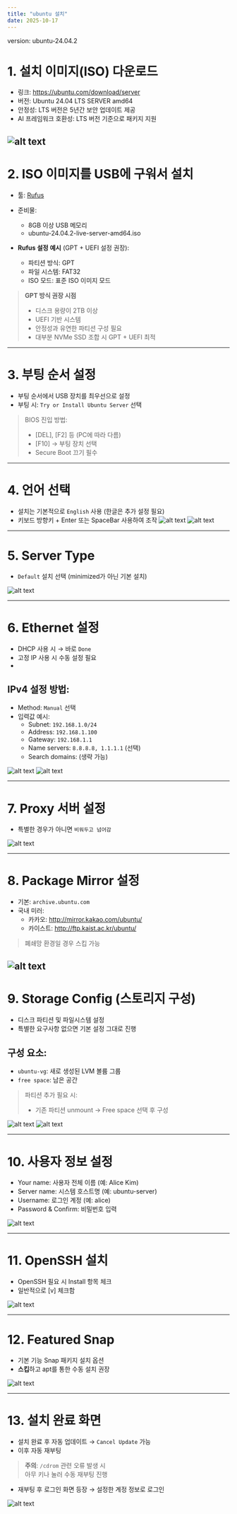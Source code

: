 ```yaml
---
title: "ubuntu 설치"
date: 2025-10-17
---
```

<p>version: ubuntu-24.04.2<p>

# 1. 설치 이미지(ISO) 다운로드

- 링크: https://ubuntu.com/download/server  
- 버전: Ubuntu 24.04 LTS SERVER amd64  
- 안정성: LTS 버전은 5년간 보안 업데이트 제공  
- AI 프레임워크 호환성: LTS 버전 기준으로 패키지 지원

![alt text](/justin-book/images/cs/infra/설치1.png)
---

# 2. ISO 이미지를 USB에 구워서 설치

- 툴: [Rufus](https://rufus.ie)
- 준비물:
  - 8GB 이상 USB 메모리
  - ubuntu-24.04.2-live-server-amd64.iso

- **Rufus 설정 예시** (GPT + UEFI 설정 권장):
  - 파티션 방식: GPT
  - 파일 시스템: FAT32
  - ISO 모드: 표준 ISO 이미지 모드

> **GPT 방식 권장 시점**
> - 디스크 용량이 2TB 이상
> - UEFI 기반 시스템
> - 안정성과 유연한 파티션 구성 필요
> - 대부분 NVMe SSD 조합 시 GPT + UEFI 최적

---

# 3. 부팅 순서 설정

- 부팅 순서에서 USB 장치를 최우선으로 설정
- 부팅 시: `Try or Install Ubuntu Server` 선택

> BIOS 진입 방법:
> - [DEL], [F2] 등 (PC에 따라 다름)
> - [F10] → 부팅 장치 선택
> - Secure Boot 끄기 필수

---

# 4. 언어 선택

- 설치는 기본적으로 `English` 사용 (한글은 추가 설정 필요)
- 키보드 방향키 + Enter 또는 SpaceBar 사용하여 조작
![alt text](/justin-book/images/cs/infra/설치언어선택_1.png)
![alt text](/justin-book/images/cs/infra/설치언어선택_2.png)

---

# 5. Server Type

- `Default` 설치 선택 (minimized가 아닌 기본 설치)

![alt text](/justin-book/images/cs/infra/설치서버타입선택.png)

---

# 6. Ethernet 설정

- DHCP 사용 시 → 바로 `Done`
- 고정 IP 사용 시 수동 설정 필요
- 

## IPv4 설정 방법:

- Method: `Manual` 선택
- 입력값 예시:
  - Subnet: `192.168.1.0/24`
  - Address: `192.168.1.100`
  - Gateway: `192.168.1.1`
  - Name servers: `8.8.8.8, 1.1.1.1` (선택)
  - Search domains: (생략 가능)

![alt text](/justin-book/images/cs/infra/설치Ethernet.png)
![alt text](/justin-book/images/cs/infra/설치Ethernet_2.png)

---

# 7. Proxy 서버 설정

- 특별한 경우가 아니면 `비워두고 넘어감`
  
![alt text](/justin-book/images/cs/infra/설치proxy.png)

---

# 8. Package Mirror 설정

- 기본: `archive.ubuntu.com`
- 국내 미러:
  - 카카오: http://mirror.kakao.com/ubuntu/
  - 카이스트: http://ftp.kaist.ac.kr/ubuntu/

> 폐쇄망 환경일 경우 스킵 가능

![alt text](/justin-book/images/cs/infra/설치_Package_Mirror.png)
---

# 9. Storage Config (스토리지 구성)

- 디스크 파티션 및 파일시스템 설정
- 특별한 요구사항 없으면 기본 설정 그대로 진행

## 구성 요소:
- `ubuntu-vg`: 새로 생성된 LVM 볼륨 그룹
- `free space`: 남은 공간

> 파티션 추가 필요 시:
> - 기존 파티션 unmount → Free space 선택 후 구성

![alt text](/justin-book/images/cs/infra/설치storage선택_1.png)
![alt text](/justin-book/images/cs/infra/설치storage선택_2.png)

---

# 10. 사용자 정보 설정

- Your name: 사용자 전체 이름 (예: Alice Kim)
- Server name: 시스템 호스트명 (예: ubuntu-server)
- Username: 로그인 계정 (예: alice)
- Password & Confirm: 비밀번호 입력

![alt text](/justin-book/images/cs/infra/설치사용자정보.png)

---

# 11. OpenSSH 설치

- OpenSSH 필요 시 Install 항목 체크  
- 일반적으로 [v] 체크함

![alt text](/justin-book/images/cs/infra/설치open_ssl.png)

---

# 12. Featured Snap

- 기본 기능 Snap 패키지 설치 옵션
- **스킵**하고 apt를 통한 수동 설치 권장

![alt text](/justin-book/images/cs/infra/설치Featured.png)

---

# 13. 설치 완료 화면

- 설치 완료 후 자동 업데이트 → `Cancel Update` 가능
- 이후 자동 재부팅

> **주의**: `/cdrom` 관련 오류 발생 시  
> 아무 키나 눌러 수동 재부팅 진행

- 재부팅 후 로그인 화면 등장 → 설정한 계정 정보로 로그인

![alt text](/justin-book/images/cs/infra/설치완료.png)